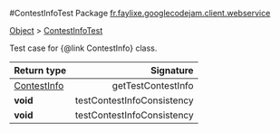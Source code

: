 #ContestInfoTest
Package [fr.faylixe.googlecodejam.client.webservice](nullfr/faylixe/googlecodejam/client/webservice)

[Object]() > [ContestInfoTest]()

Test case for {@link ContestInfo} class.


Return type | Signature
--- | ---:
[ContestInfo]() | getTestContestInfo
**void** | testContestInfoConsistency
**void** | testContestInfoConsistency
